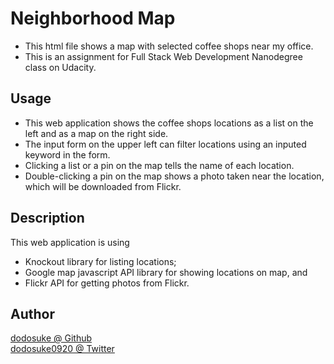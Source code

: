 # Neighborhood Map
* This html file shows a map with selected coffee shops near my office.
* This is an assignment for Full Stack Web Development Nanodegree class on Udacity. 

## Usage
* This web application shows the coffee shops locations as a list on the left and as a map on the right side.
* The input form on the upper left can filter locations using an inputed keyword in the form.
* Clicking a list or a pin on the map tells the name of each location.
* Double-clicking a pin on the map shows a photo taken near the location, which will be downloaded from Flickr.

## Description
This web application is using
* Knockout library for listing locations;
* Google map javascript API library for showing locations on map, and
* Flickr API for getting photos from Flickr.

## Author
[dodosuke @ Github](https://github.com/dodosuke)  
[dodosuke0920 @ Twitter](https://twitter.com/dodosuke0920)
